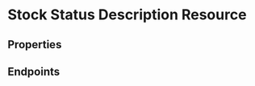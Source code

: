 # Stock Status Description Resource

## Properties

<ResourceProperties :resource="'stock_status_description'" :lang="'en'"/>

## Endpoints

[//]: <> (GET ENDPOINT)
<ResourceEndpoint :resource="'stock_status_description'" :endpoint="'get'" :lang="'en'">

<template v-slot:responseJSON>

<<< @/docs/fixtures/api/stock_status_description/response/json/get_id.json

</template>

<template v-slot:responseXML>

<<< @/docs/fixtures/api/stock_status_description/response/xml/get_id.xml

</template>

</ResourceEndpoint>

[//]: <> (GETCOLLECTION ENDPOINT)
<ResourceEndpoint :resource="'stock_status_description'" :endpoint="'getCollection'" :lang="'en'">

<template v-slot:responseJSON>

<<< @/docs/fixtures/api/stock_status_description/response/json/get_page.json

</template>

<template v-slot:responseXML>

<<< @/docs/fixtures/api/stock_status_description/response/xml/get_page.xml

</template>

</ResourceEndpoint>


